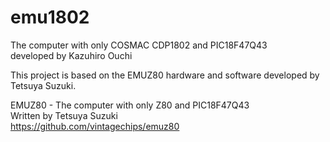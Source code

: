 # emu1802
The computer with only COSMAC CDP1802 and PIC18F47Q43  
developed by Kazuhiro Ouchi

This project is based on the EMUZ80 hardware and software developed by Tetsuya Suzuki.

EMUZ80 - The computer with only Z80 and PIC18F47Q43  
  Written by Tetsuya Suzuki  
  https://github.com/vintagechips/emuz80  
